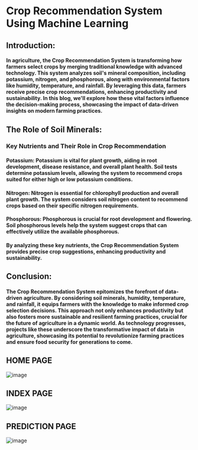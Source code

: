 # Crop Recommendation System Using Machine Learning 
## Introduction:
#### In agriculture, the Crop Recommendation System is transforming how farmers select crops by merging traditional knowledge with advanced technology. This system analyzes soil's mineral composition, including potassium, nitrogen, and phosphorous, along with environmental factors like humidity, temperature, and rainfall. By leveraging this data, farmers receive precise crop recommendations, enhancing productivity and sustainability. In this blog, we'll explore how these vital factors influence the decision-making process, showcasing the impact of data-driven insights on modern farming practices.
## The Role of Soil Minerals:
### Key Nutrients and Their Role in Crop Recommendation
#### Potassium: Potassium is vital for plant growth, aiding in root development, disease resistance, and overall plant health. Soil tests determine potassium levels, allowing the system to recommend crops suited for either high or low potassium conditions.

#### Nitrogen: Nitrogen is essential for chlorophyll production and overall plant growth. The system considers soil nitrogen content to recommend crops based on their specific nitrogen requirements.

#### Phosphorous: Phosphorous is crucial for root development and flowering. Soil phosphorous levels help the system suggest crops that can effectively utilize the available phosphorous.

#### By analyzing these key nutrients, the Crop Recommendation System provides precise crop suggestions, enhancing productivity and sustainability.

## Conclusion:
#### The Crop Recommendation System epitomizes the forefront of data-driven agriculture. By considering soil minerals, humidity, temperature, and rainfall, it equips farmers with the knowledge to make informed crop selection decisions. This approach not only enhances productivity but also fosters more sustainable and resilient farming practices, crucial for the future of agriculture in a dynamic world. As technology progresses, projects like these underscore the transformative impact of data in agriculture, showcasing its potential to revolutionize farming practices and ensure food security for generations to come.
## HOME PAGE 
![image](https://github.com/Rajeev7543/Crop-Recommendation/assets/129674979/e925b972-4c42-4f29-bb78-cca95dc6069c)
## INDEX PAGE
![image](https://github.com/Rajeev7543/Crop-Recommendation/assets/129674979/4c9ca9a2-3d50-4310-9151-822c4fdafed4)
## PREDICTION PAGE
![image](https://github.com/Rajeev7543/Crop-Recommendation/assets/129674979/a2dd1a41-c230-49e6-befe-1adbdfda8ba2)











